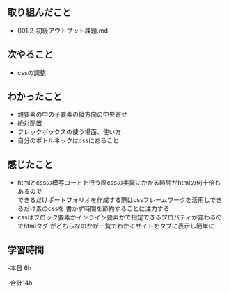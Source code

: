 ## 取り組んだこと
- 001.2_初級アウトプット課題.md



## 次やること
- cssの調整
  
## わかったこと
-  親要素の中の子要素の縦方向の中央寄せ   
-  絶対配置  
- フレックボックスの使う場面、使い方
-  自分のボトルネックはcssにあること  

## 感じたこと
- htmlとcssの模写コードを行う際cssの実装にかかる時間がhtmlの何十倍もあるので   
できるだけポートフォリオを作成する際はcssフレームワークを活用しできるだけ素のcssを
書かず時間を節約することに注力する
- cssはブロック要素かインライン要素かで指定できるプロパティが変わるのでhtmlタグ
がどちらなのかが一覧でわかるサイトをタブに表示し簡単に

## 学習時間
-本日 6h

-合計14h
